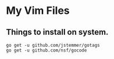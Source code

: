 # My Vim Files

## Things to install on system.

    go get -u github.com/jstemmer/gotags
    go get -u github.com/nsf/gocode
